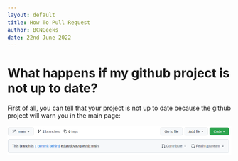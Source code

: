 ```yaml
---
layout: default
title: How To Pull Request
author: BCNGeeks
date: 22nd June 2022
---
```


# What happens if my github project is not up to date?

First of all, you can tell that your project is not up to date because the github project will warn you in the main page:

![Not up to date!](./img/Warning.png)

